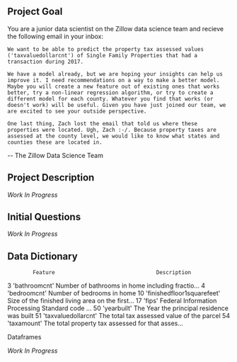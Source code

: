 Project Goal
---------------------

You are a junior data scientist on the Zillow data science team and recieve the following email in your inbox:

    We want to be able to predict the property tax assessed values ('taxvaluedollarcnt') of Single Family Properties that had a transaction during 2017.

    We have a model already, but we are hoping your insights can help us improve it. I need recommendations on a way to make a better model. Maybe you will create a new feature out of existing ones that works better, try a non-linear regression algorithm, or try to create a different model for each county. Whatever you find that works (or doesn't work) will be useful. Given you have just joined our team, we are excited to see your outside perspective.

    One last thing, Zach lost the email that told us where these properties were located. Ugh, Zach :-/. Because property taxes are assessed at the county level, we would like to know what states and counties these are located in.

-- The Zillow Data Science Team



Project Description
-------------------

*Work In Progress*


Initial Questions
---------------------


*Work In Progress*






Data Dictionary
---------------------

 	        Feature 	                           Description
3 	'bathroomcnt'               	Number of bathrooms in home including fractio...
4 	'bedroomcnt' 	                Number of bedrooms in home
10 	'finishedfloor1squarefeet'   	Size of the finished living area on the first...
17 	'fips'                  	    Federal Information Processing Standard code ...
50 	'yearbuilt' 	                The Year the principal residence was built
51 	'taxvaluedollarcnt'         	The total tax assessed value of the parcel
54 	'taxamount' 	                The total property tax assessed for that asses...


Dataframes

*Work In Progress*


